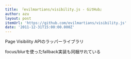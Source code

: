 ```yaml
---
title: 『evilmartians/visibility.js - GitHub』
author: azu
layout: post
itemUrl: 'https://github.com/evilmartians/visibility.js'
date: '2011-12-31T15:00:00.000Z'
---
```

Page Visibility APIのラッパーライブラリ

focus/blurを使ったfallback実装も同梱サれている
